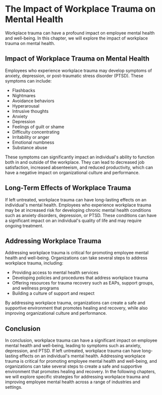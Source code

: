 # The Impact of Workplace Trauma on Mental Health

Workplace trauma can have a profound impact on employee mental health and well-being. In this chapter, we will explore the impact of workplace trauma on mental health.

Impact of Workplace Trauma on Mental Health
-------------------------------------------

Employees who experience workplace trauma may develop symptoms of anxiety, depression, or post-traumatic stress disorder (PTSD). These symptoms can include:

* Flashbacks
* Nightmares
* Avoidance behaviors
* Hyperarousal
* Intrusive thoughts
* Anxiety
* Depression
* Feelings of guilt or shame
* Difficulty concentrating
* Irritability or anger
* Emotional numbness
* Substance abuse

These symptoms can significantly impact an individual's ability to function both in and outside of the workplace. They can lead to decreased job satisfaction, increased absenteeism, and reduced productivity, which can have a negative impact on organizational culture and performance.

Long-Term Effects of Workplace Trauma
-------------------------------------

If left untreated, workplace trauma can have long-lasting effects on an individual's mental health. Employees who experience workplace trauma may be at increased risk for developing chronic mental health conditions such as anxiety disorders, depression, or PTSD. These conditions can have a significant impact on an individual's quality of life and may require ongoing treatment.

Addressing Workplace Trauma
---------------------------

Addressing workplace trauma is critical for promoting employee mental health and well-being. Organizations can take several steps to address workplace trauma, including:

* Providing access to mental health services
* Developing policies and procedures that address workplace trauma
* Offering resources for trauma recovery such as EAPs, support groups, and wellness programs
* Building a culture of support and respect

By addressing workplace trauma, organizations can create a safe and supportive environment that promotes healing and recovery, while also improving organizational culture and performance.

Conclusion
----------

In conclusion, workplace trauma can have a significant impact on employee mental health and well-being, leading to symptoms such as anxiety, depression, and PTSD. If left untreated, workplace trauma can have long-lasting effects on an individual's mental health. Addressing workplace trauma is critical for promoting employee mental health and well-being, and organizations can take several steps to create a safe and supportive environment that promotes healing and recovery. In the following chapters, we will explore specific strategies for addressing workplace trauma and improving employee mental health across a range of industries and settings.
